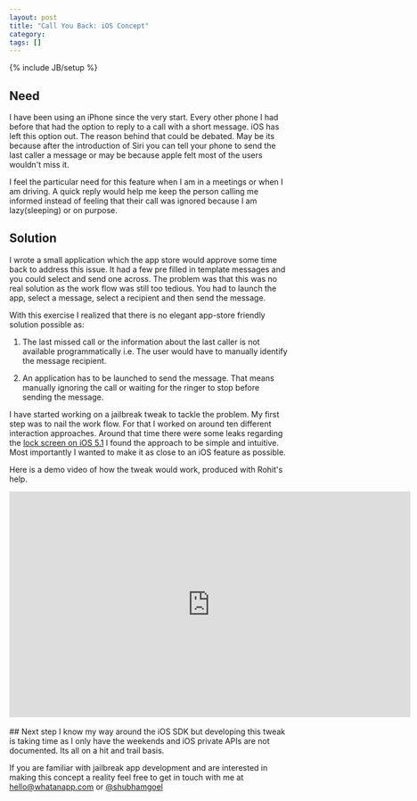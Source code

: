 ```yaml
---
layout: post
title: "Call You Back: iOS Concept"
category: 
tags: []
---
```

{% include JB/setup %}
## Need
I have been using an iPhone since the very start. Every other phone I had before that had the option to reply to a call with a short message. iOS has left this option out.
The reason behind that could be debated. May be its because after the introduction of Siri you can tell your phone to send the last caller a message or may be because apple felt most of the users wouldn't miss it.

I feel the particular need for this feature when I am in a meetings or when I am driving. A quick reply would help me keep the person calling me informed instead of feeling that their call was ignored because I am lazy(sleeping) or on purpose.

## Solution
I wrote a small application which the app store would approve some time back to address this issue. It had a few pre filled in template messages and you could select and send one across. The problem was that this was no real solution as the work flow was still too tedious. You had to launch the app, select a message, select a recipient and then send the message. 

With this exercise I realized that there is no elegant app-store friendly solution possible as:

1) The last missed call or the information about the last caller is not available programmatically i.e. The user would have to manually identify the message recipient.

2) An application has to be launched to send the message. That means manually ignoring the call or waiting for the ringer to stop before sending the message.

I have started working on a jailbreak tweak to tackle the problem.
My first step was to nail the work flow. For that I worked on around ten different interaction approaches. Around that time there were some leaks regarding the [lock screen on iOS 5.1](http://www.macrumors.com/2012/02/16/ios-5-1-pre-gm-seed-leaked-camera-button-japanese-siri/) I found the approach to be simple and intuitive. Most importantly I wanted to make it as close to an iOS feature as possible. 

Here is a demo video of how the tweak would work, produced with Rohit's help.

<iframe src="http://player.vimeo.com/video/38079196?title=0&amp;byline=0&amp;portrait=0" width="720" height="405" frameborder="0">      </iframe>

<br />
<br />
## Next step
I know my way around the iOS SDK but developing this tweak is taking time as I only have the weekends and iOS private APIs are not documented. Its all on a hit and trail basis.

If you are familiar with jailbreak app development and are interested in making this concept a reality feel free to get in touch with me at [hello@whatanapp.com](mailto:hello@whatanapp.com) or [@shubhamgoel](http://twitter.com/shubhamgoel)